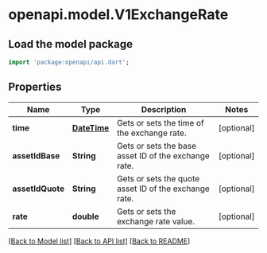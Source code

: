 # openapi.model.V1ExchangeRate

## Load the model package
```dart
import 'package:openapi/api.dart';
```

## Properties
Name | Type | Description | Notes
------------ | ------------- | ------------- | -------------
**time** | [**DateTime**](DateTime.md) | Gets or sets the time of the exchange rate. | [optional] 
**assetIdBase** | **String** | Gets or sets the base asset ID of the exchange rate. | [optional] 
**assetIdQuote** | **String** | Gets or sets the quote asset ID of the exchange rate. | [optional] 
**rate** | **double** | Gets or sets the exchange rate value. | [optional] 

[[Back to Model list]](../README.md#documentation-for-models) [[Back to API list]](../README.md#documentation-for-api-endpoints) [[Back to README]](../README.md)


